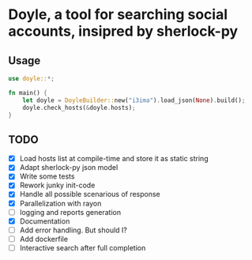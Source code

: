 # Doyle, a tool for searching social accounts, insipred by sherlock-py

## Usage
```rust
use doyle::*;

fn main() {
    let doyle = DoyleBuilder::new("i3ima").load_json(None).build();
    doyle.check_hosts(&doyle.hosts);
}
```

## TODO

- [X] Load hosts list at compile-time and store it as static string
- [X] Adapt sherlock-py json model
- [X] Write some tests
- [X] Rework junky init-code
- [X] Handle all possible scenarious of response
- [X] Parallelization with rayon
- [ ] logging and reports generation 
- [X] Documentation
- [ ] Add error handling. But should I?
- [ ] Add dockerfile
- [ ] Interactive search after full completion
